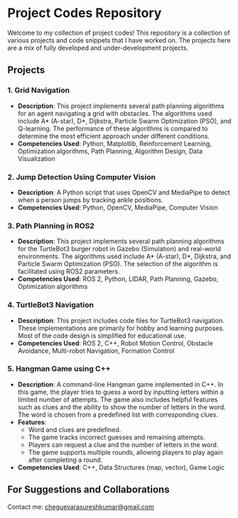# Project Codes Repository

Welcome to my collection of project codes! This repository is a collection of various projects and code snippets that I have worked on. The projects here are a mix of fully developed and under-development projects.

## Projects

### 1. **Grid Navigation**
   - **Description**: This project implements several path planning algorithms for an agent navigating a grid with obstacles. The algorithms used include A* (A-star), D*, Dijkstra, Particle Swarm Optimization (PSO), and Q-learning. The performance of these algorithms is compared to determine the most efficient approach under different conditions.
   - **Competencies Used**: Python, Matplotlib, Reinforcement Learning, Optimization algorithms, Path Planning, Algorithm Design, Data Visualization

### 2. **Jump Detection Using Computer Vision**
   - **Description**: A Python script that uses OpenCV and MediaPipe to detect when a person jumps by tracking ankle positions.
   - **Competencies Used**: Python, OpenCV, MediaPipe, Computer Vision

### 3. **Path Planning in ROS2**
   - **Description**: This project implements several path planning algorithms for the TurtleBot3 burger robot in Gazebo (Simulation) and real-world environments. The algorithms used include A* (A-star), D*, Dijkstra, and Particle Swarm Optimization (PSO). The selection of the algorithm is facilitated using ROS2 parameters.
   - **Competencies Used**: ROS 2, Python, LIDAR, Path Planning, Gazebo, Optimization algorithms

### 4. **TurtleBot3 Navigation**
   - **Description**: This project includes code files for TurtleBot3 navigation. These implementations are primarily for hobby and learning purposes. Most of the code design is simplified for educational use.
   - **Competencies Used**: ROS 2, C++, Robot Motion Control, Obstacle Avoidance, Multi-robot Navigation, Formation Control

### 5. **Hangman Game using C++**
   - **Description**: A command-line Hangman game implemented in C++. In this game, the player tries to guess a word by inputting letters within a limited number of attempts. The game also includes helpful features such as clues and the ability to show the number of letters in the word. The word is chosen from a predefined list with corresponding clues.
   - **Features**:
     - Word and clues are predefined.
     - The game tracks incorrect guesses and remaining attempts.
     - Players can request a clue and the number of letters in the word.
     - The game supports multiple rounds, allowing players to play again after completing a round.
   - **Competencies Used**: C++, Data Structures (map, vector), Game Logic

## For Suggestions and Collaborations
Contact me: cheguevarasureshkumar@gmail.com
